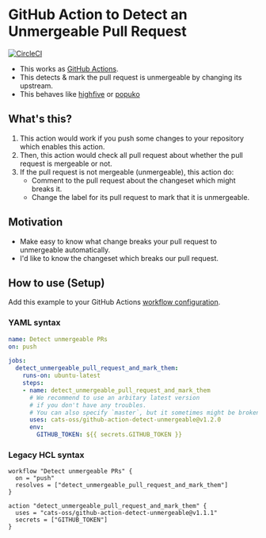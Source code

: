 # GitHub Action to Detect an Unmergeable Pull Request

[![CircleCI](https://circleci.com/gh/cats-oss/github-action-detect-unmergeable.svg?style=svg)](https://circleci.com/gh/cats-oss/github-action-detect-unmergeable)

* This works as [GitHub Actions](https://help.github.com/en/articles/about-github-actions).
* This detects & mark the pull request is unmergeable by changing its upstream.
* This behaves like [highfive](https://github.com/servo/highfive) or [popuko](https://github.com/voyagegroup/popuko)


## What's this?

1. This action would work if you push some changes to your repository which enables this action.
2. Then, this action would check all pull request about whether the pull request is mergeable or not.
3. If the pull request is not mergeable (unmergeable), this action do:
    * Comment to the pull request about the changeset which might breaks it. 
    * Change the label for its pull request to mark that it is unmergeable.


## Motivation

* Make easy to know what change breaks your pull request to unmergeable automatically.
* I'd like to know the changeset which breaks our pull request.


## How to use (Setup)

Add this example to your GitHub Actions [workflow configuration](https://help.github.com/en/articles/configuring-workflows).


### YAML syntax

```yaml
name: Detect unmergeable PRs
on: push

jobs:
  detect_unmergeable_pull_request_and_mark_them:
    runs-on: ubuntu-latest
    steps:
    - name: detect_unmergeable_pull_request_and_mark_them
      # We recommend to use an arbitary latest version
      # if you don't have any troubles.
      # You can also specify `master`, but it sometimes might be broken.
      uses: cats-oss/github-action-detect-unmergeable@v1.2.0
      env:
        GITHUB_TOKEN: ${{ secrets.GITHUB_TOKEN }}
```


### Legacy HCL syntax


```
workflow "Detect unmergeable PRs" {
  on = "push"
  resolves = ["detect_unmergeable_pull_request_and_mark_them"]
}

action "detect_unmergeable_pull_request_and_mark_them" {
  uses = "cats-oss/github-action-detect-unmergeable@v1.1.1"
  secrets = ["GITHUB_TOKEN"]
}
```